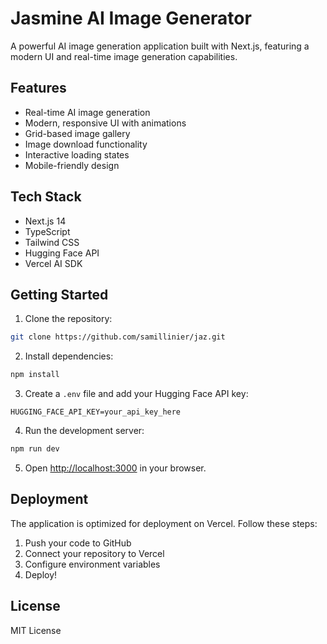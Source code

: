 # Jasmine AI Image Generator

A powerful AI image generation application built with Next.js, featuring a modern UI and real-time image generation capabilities.

## Features

- Real-time AI image generation
- Modern, responsive UI with animations
- Grid-based image gallery
- Image download functionality
- Interactive loading states
- Mobile-friendly design

## Tech Stack

- Next.js 14
- TypeScript
- Tailwind CSS
- Hugging Face API
- Vercel AI SDK

## Getting Started

1. Clone the repository:
```bash
git clone https://github.com/samillinier/jaz.git
```

2. Install dependencies:
```bash
npm install
```

3. Create a `.env` file and add your Hugging Face API key:
```
HUGGING_FACE_API_KEY=your_api_key_here
```

4. Run the development server:
```bash
npm run dev
```

5. Open [http://localhost:3000](http://localhost:3000) in your browser.

## Deployment

The application is optimized for deployment on Vercel. Follow these steps:

1. Push your code to GitHub
2. Connect your repository to Vercel
3. Configure environment variables
4. Deploy!

## License

MIT License